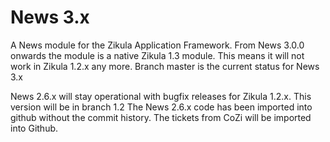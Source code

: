 News 3.x
==========

A News module for the Zikula Application Framework. From News 3.0.0 onwards the module is a native Zikula 1.3 module. This means it will not work in Zikula 1.2.x any more.
Branch master is the current status for News 3.x

News 2.6.x will stay operational with bugfix releases for Zikula 1.2.x. This version will be in branch 1.2
The News 2.6.x code has been imported into github without the commit history. The tickets from CoZi will be imported into Github.
